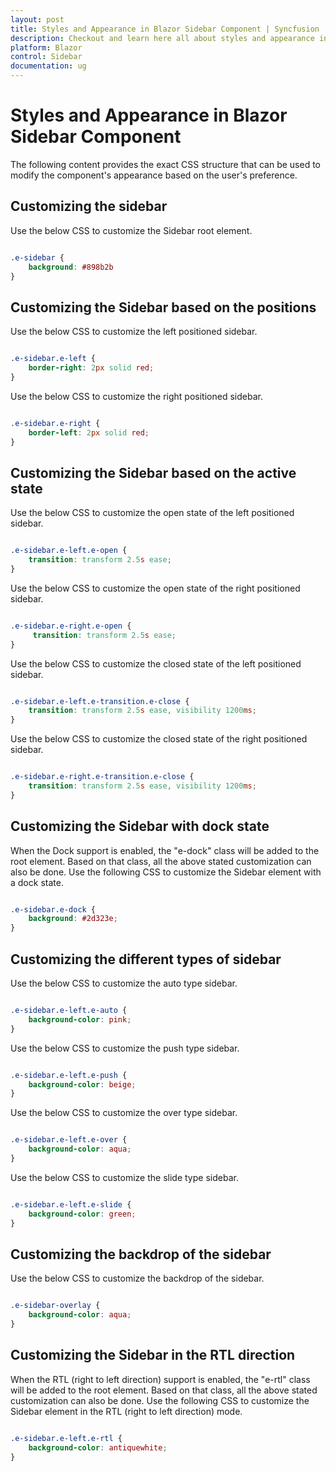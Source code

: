 ```yaml
---
layout: post
title: Styles and Appearance in Blazor Sidebar Component | Syncfusion
description: Checkout and learn here all about styles and appearance in Syncfusion Blazor Sidebar component and more.
platform: Blazor
control: Sidebar
documentation: ug
---
```


# Styles and Appearance in Blazor Sidebar Component

The following content provides the exact CSS structure that can be used to modify the component's appearance based on the user's preference.

## Customizing the sidebar

Use the below CSS to customize the Sidebar root element.

```css

.e-sidebar {
    background: #898b2b
}

```

## Customizing the Sidebar based on the positions

Use the below CSS to customize the left positioned sidebar.

```css

.e-sidebar.e-left {
    border-right: 2px solid red;
}

```

Use the below CSS to customize the right positioned sidebar.

```css

.e-sidebar.e-right {
    border-left: 2px solid red;
}

```

## Customizing the Sidebar based on the active state

Use the below CSS to customize the open state of the left positioned sidebar.

```css

.e-sidebar.e-left.e-open {
    transition: transform 2.5s ease;
}

```

Use the below CSS to customize the open state of the right positioned sidebar.

```css

.e-sidebar.e-right.e-open {
     transition: transform 2.5s ease;
}

```

Use the below CSS to customize the closed state of the left positioned sidebar.

```css

.e-sidebar.e-left.e-transition.e-close {
    transition: transform 2.5s ease, visibility 1200ms;
}

```

Use the below CSS to customize the closed state of the right positioned sidebar.

```css

.e-sidebar.e-right.e-transition.e-close {
    transition: transform 2.5s ease, visibility 1200ms;
}

```

## Customizing the Sidebar with dock state

When the Dock support is enabled, the "e-dock" class will be added to the root element. Based on that class, all the above stated customization can also be done. Use the following CSS to customize the Sidebar element with a dock state.

```css

.e-sidebar.e-dock {
    background: #2d323e;
}

```

## Customizing the different types of sidebar

Use the below CSS to customize the auto type sidebar.

```css

.e-sidebar.e-left.e-auto {
    background-color: pink;
}

```

Use the below CSS to customize the push type sidebar.

```css

.e-sidebar.e-left.e-push {
    background-color: beige;
}

```

Use the below CSS to customize the over type sidebar.

```css

.e-sidebar.e-left.e-over {
    background-color: aqua;
}

```

Use the below CSS to customize the slide type sidebar.

```css

.e-sidebar.e-left.e-slide {
    background-color: green;
}

```

## Customizing the backdrop of the sidebar

Use the below CSS to customize the backdrop of the sidebar.

```css

.e-sidebar-overlay {
    background-color: aqua;
}

```

## Customizing the Sidebar in the RTL direction

When the RTL (right to left direction) support is enabled, the "e-rtl" class will be added to the root element. Based on that class, all the above stated customization can also be done. Use the following CSS to customize the Sidebar element in the RTL (right to left direction) mode.

```css

.e-sidebar.e-left.e-rtl {
    background-color: antiquewhite;
}

```